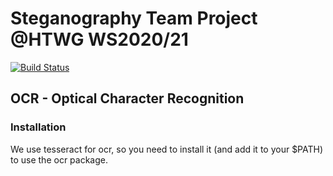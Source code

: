 # Steganography Team Project @HTWG WS2020/21
[![Build Status](https://travis-ci.com/steganographie-HTWG/steganographie.svg?branch=master)](https://travis-ci.com/github/steganographie-HTWG/steganographie)

## OCR - Optical Character Recognition
### Installation
We use tesseract for ocr, so you need to install it (and add it to your $PATH) to use the ocr package.